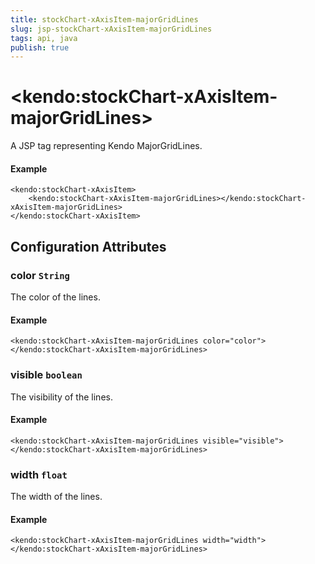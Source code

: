 ```yaml
---
title: stockChart-xAxisItem-majorGridLines
slug: jsp-stockChart-xAxisItem-majorGridLines
tags: api, java
publish: true
---
```


# \<kendo:stockChart-xAxisItem-majorGridLines\>
A JSP tag representing Kendo MajorGridLines.

#### Example
    <kendo:stockChart-xAxisItem>
        <kendo:stockChart-xAxisItem-majorGridLines></kendo:stockChart-xAxisItem-majorGridLines>
    </kendo:stockChart-xAxisItem>


## Configuration Attributes


### color `String`

The color of the lines.

#### Example
    <kendo:stockChart-xAxisItem-majorGridLines color="color">
    </kendo:stockChart-xAxisItem-majorGridLines>



### visible `boolean`

The visibility of the lines.

#### Example
    <kendo:stockChart-xAxisItem-majorGridLines visible="visible">
    </kendo:stockChart-xAxisItem-majorGridLines>



### width `float`

The width of the lines.

#### Example
    <kendo:stockChart-xAxisItem-majorGridLines width="width">
    </kendo:stockChart-xAxisItem-majorGridLines>


